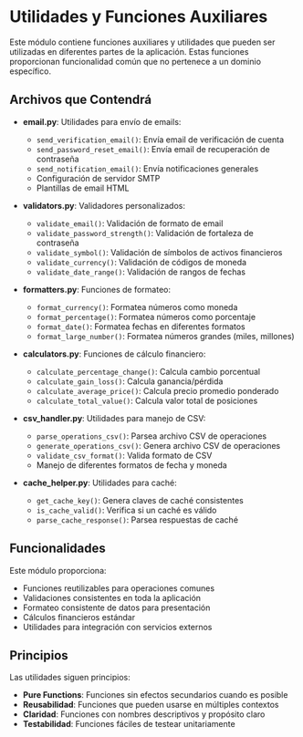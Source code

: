 # Utilidades y Funciones Auxiliares

Este módulo contiene funciones auxiliares y utilidades que pueden ser utilizadas en diferentes partes de la aplicación. Estas funciones proporcionan funcionalidad común que no pertenece a un dominio específico.

## Archivos que Contendrá

- **email.py**: Utilidades para envío de emails:
  - `send_verification_email()`: Envía email de verificación de cuenta
  - `send_password_reset_email()`: Envía email de recuperación de contraseña
  - `send_notification_email()`: Envía notificaciones generales
  - Configuración de servidor SMTP
  - Plantillas de email HTML

- **validators.py**: Validadores personalizados:
  - `validate_email()`: Validación de formato de email
  - `validate_password_strength()`: Validación de fortaleza de contraseña
  - `validate_symbol()`: Validación de símbolos de activos financieros
  - `validate_currency()`: Validación de códigos de moneda
  - `validate_date_range()`: Validación de rangos de fechas

- **formatters.py**: Funciones de formateo:
  - `format_currency()`: Formatea números como moneda
  - `format_percentage()`: Formatea números como porcentaje
  - `format_date()`: Formatea fechas en diferentes formatos
  - `format_large_number()`: Formatea números grandes (miles, millones)

- **calculators.py**: Funciones de cálculo financiero:
  - `calculate_percentage_change()`: Calcula cambio porcentual
  - `calculate_gain_loss()`: Calcula ganancia/pérdida
  - `calculate_average_price()`: Calcula precio promedio ponderado
  - `calculate_total_value()`: Calcula valor total de posiciones

- **csv_handler.py**: Utilidades para manejo de CSV:
  - `parse_operations_csv()`: Parsea archivo CSV de operaciones
  - `generate_operations_csv()`: Genera archivo CSV de operaciones
  - `validate_csv_format()`: Valida formato de CSV
  - Manejo de diferentes formatos de fecha y moneda

- **cache_helper.py**: Utilidades para caché:
  - `get_cache_key()`: Genera claves de caché consistentes
  - `is_cache_valid()`: Verifica si un caché es válido
  - `parse_cache_response()`: Parsea respuestas de caché

## Funcionalidades

Este módulo proporciona:

- Funciones reutilizables para operaciones comunes
- Validaciones consistentes en toda la aplicación
- Formateo consistente de datos para presentación
- Cálculos financieros estándar
- Utilidades para integración con servicios externos

## Principios

Las utilidades siguen principios:

- **Pure Functions**: Funciones sin efectos secundarios cuando es posible
- **Reusabilidad**: Funciones que pueden usarse en múltiples contextos
- **Claridad**: Funciones con nombres descriptivos y propósito claro
- **Testabilidad**: Funciones fáciles de testear unitariamente

